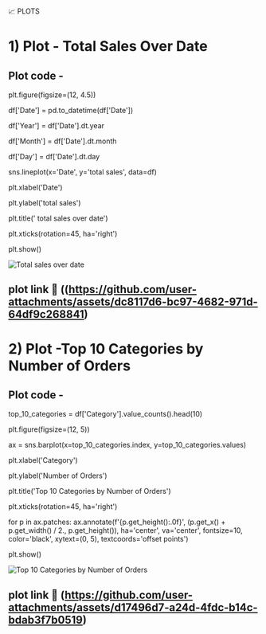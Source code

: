  📈 PLOTS
#  1) Plot - Total Sales Over Date 


## Plot code - 
plt.figure(figsize=(12, 4.5)) 

df['Date'] = pd.to_datetime(df['Date'])  


df['Year'] = df['Date'].dt.year


df['Month'] = df['Date'].dt.month


df['Day'] = df['Date'].dt.day    






sns.lineplot(x='Date', y='total sales', data=df)


plt.xlabel('Date')


plt.ylabel('total sales')


plt.title(' total sales over date')


plt.xticks(rotation=45, ha='right')


plt.show()


![Total sales over date](https://github.com/user-attachments/assets/6c77ed9a-0b14-4f98-9e83-dee19fac01c6)


## plot link 🔗 ((https://github.com/user-attachments/assets/dc8117d6-bc97-4682-971d-64df9c268841)



#  2) Plot -Top 10 Categories by Number of Orders

## Plot code - 


top_10_categories = df['Category'].value_counts().head(10)

plt.figure(figsize=(12, 5))


ax = sns.barplot(x=top_10_categories.index, y=top_10_categories.values)


plt.xlabel('Category')


plt.ylabel('Number of Orders')


plt.title('Top 10 Categories by Number of Orders')


plt.xticks(rotation=45, ha='right')



for p in ax.patches:
    ax.annotate(f'{p.get_height():.0f}', (p.get_x() + p.get_width() / 2., p.get_height()),
                ha='center', va='center', fontsize=10, color='black', xytext=(0, 5),
                textcoords='offset points')
                

plt.show()

![Top 10 Categories by Number of Orders](https://github.com/user-attachments/assets/d17496d7-a24d-4fdc-b14c-bdab3f7b0519)

## plot link 🔗 (https://github.com/user-attachments/assets/d17496d7-a24d-4fdc-b14c-bdab3f7b0519)
